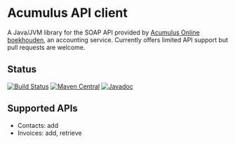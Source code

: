 # Acumulus API client

A Java/JVM library for the SOAP API provided by [Acumulus Online boekhouden](https://www.siel.nl/), an accounting service. 
Currently offers limited API support but pull requests are welcome.

## Status

[![Build Status](https://travis-ci.org/yholkamp/jacumulus.svg)](https://travis-ci.org/yholkamp/jacumulus)
[![Maven Central](https://maven-badges.herokuapp.com/maven-central/net.nextpulse/jacumulus/badge.svg)](https://maven-badges.herokuapp.com/maven-central/net.nextpulse/jacumulus/)
[![Javadoc](https://javadoc-emblem.rhcloud.com/doc/net.nextpulse/jacumulus/badge.svg)](http://www.javadoc.io/doc/net.nextpulse/jacumulus)

## Supported APIs

* Contacts: add
* Invoices: add, retrieve

